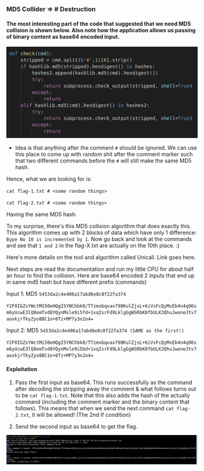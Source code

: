 ### MD5 Collider => \# Destruction

#### The most interesting part of the code that suggested that we need MD5 collision is shown below. Also note how the application allows us passing of binary content as base64 encoded input.

![Image of the code](./interesting-md5.png)

* Idea is that anything after the comment `#` should be ignored. We can use this place to come up with random shit after the comment marker such that two different commands before the `#` will still make the same MD5 hash.

Hence, what we are looking for is:

`cat flag-1.txt # <some random things>`

`cat flag-2.txt # <some random things>`
 
Having the same MD5 hash.

To my surprise, there's this MD5 collision algorithm that does exactly this. This algorithm comes up with 2 blocks of data which have only 1 difference: `Bype No 10 is incremented by 1`. Now go back and look at the commands and see that `1 and 2` in the flag-X.txt are actually on the 10th place. :)

Here's more details on the tool and algorithm called Unicall. 
Link goes here.

Next steps are read the documentation and run my little CPU for about half an hour to find the collision. Here are base64 encoded 2 inputs that end up in same md5 hash but have different prefix (commands)

Input 1: MD5 `5453da2c4e406a17abd6e8c8f22fa374`

`Y2F0IGZsYWctMS50eHQgI5YNChbk0/TTzmxbqvax798KulZjsL+6iVsFcQyMxEb4n4qO6sm6yUcwE3lQ0emTvd8YQynMxle9i5fd+1vqIsrFd9LklgGgWSRbK8fbULK3QhuJwoneJtv7aoxkjrTkyZyo8BC1o+8Tz+MP7y3n2o4=`

Input 2: MD5 `5453da2c4e406a17abd6e8c8f22fa374 (SAME as the first!)`

`Y2F0IGZsYWctMi50eHQgI5YNChbk0/TTzmxbqvax798KulZjsL+6iVsFcQyMxEb4n4qO6sm6yUcwE3lQ0emTvd8YQynMxle9i5bd+1vqIsrFd9LklgGgWSRbK8fbULK3QhuJwoneJtv7aoxkjrTkyZyo8BC1o+8Tz+MP7y3n2o4=`

#### Exploitation
1. Pass the first input as base64. This runs successfully as the command after decoding the stripping away the comment & what follows turns out to be `cat flag-1.txt`. Note that this also adds the hash of the actually command (including the comment marker and the binary content that follows). This means that when we send the next command `cat flag-2.txt`, it will be allowed! (The 2nd If condition)

2. Send the second input as base64 to get the flag.

![Win Image](./md5-is-dead.png)